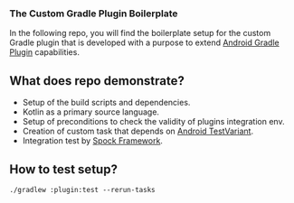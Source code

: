 ### The Custom Gradle Plugin Boilerplate
In the following repo, you will find the boilerplate setup for the custom
Gradle plugin that is developed with a purpose to extend [Android Gradle Plugin](https://developer.android.com/studio/releases/gradle-plugin.html)
capabilities.

## What does repo demonstrate?
* Setup of the build scripts and dependencies.
* Kotlin as a primary source language.
* Setup of preconditions to check the validity of plugins integration env.
* Creation of custom task that depends on [Android TestVariant](https://android.googlesource.com/platform/tools/build/+/master/gradle/src/main/groovy/com/android/build/gradle/api/TestVariant.java).
* Integration test by [Spock Framework](http://spockframework.org).

## How to test setup?
```
./gradlew :plugin:test --rerun-tasks
```
